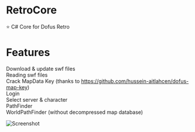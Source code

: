 # RetroCore
⭐ C# Core for Dofus Retro
# Features
Download & update swf files  
Reading swf files  
Crack MapData Key (thanks to https://github.com/hussein-aitlahcen/dofus-map-key)  
Login  
Select server & character  
PathFinder   
WorldPathFinder (without decompressed map database)  

![Screenshot](https://i.ibb.co/QYR2C1L/Screenshot-2.png)
